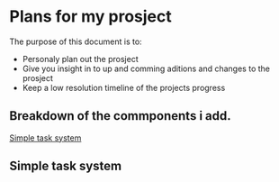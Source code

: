 # Plans for my prosject

The purpose of this document is to:
- Personaly plan out the prosject
- Give you insight in to up and comming aditions and changes to the prosject
- Keep a low resolution timeline of the projects progress

## Breakdown of the commponents i add.
[Simple task system](#simple-task-system)

## Simple task system

